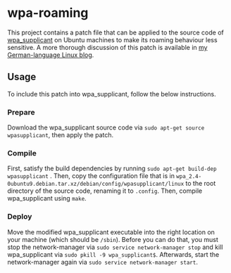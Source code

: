# wpa-roaming

This project contains a patch file that can be applied to the source code of [wpa_supplicant](http://w1.fi/wpa_supplicant/) on Ubuntu machines to make its roaming behaviour less sensitive. A more thorough discussion of this patch is available in [my German-language Linux blog](https://linux.timschroeder.net/2017/08/14/raetselhaftes-wlan-roaming.html).

## Usage

To include this patch into wpa_supplicant, follow the below instructions. 

### Prepare

Download the wpa_supplicant source code via `sudo apt-get source wpasupplicant`, then apply the patch. 

### Compile

First, satisfy the build dependencies by running `sudo apt-get build-dep wpasupplicant` . Then, copy the configuration file that is in `wpa_2.4-0ubuntu9.debian.tar.xz/debian/config/wpasupplicant/linux` to the root directory of the source code, renaming it to `.config`. Then, compile wpa_supplicant using `make`. 

### Deploy

Move the modified wpa_supplicant executable into the right location on your machine (which should be `/sbin`). Before you can do that, you must stop the network-manager via `sudo service network-manager stop` and kill wpa_supplicant via `sudo pkill -9 wpa_supplicant$`. Afterwards, start the network-manager again via `sudo service network-manager start`. 